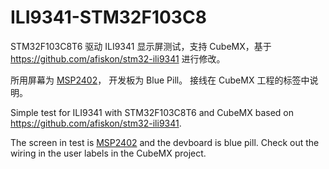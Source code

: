 # ILI9341-STM32F103C8

STM32F103C8T6 驱动 ILI9341 显示屏测试，支持 CubeMX，基于 <https://github.com/afiskon/stm32-ili9341> 进行修改。

所用屏幕为 [MSP2402](http://www.lcdwiki.com/zh/2.4inch_SPI_Module_ILI9341_SKU:MSP2402)，
开发板为 Blue Pill。
接线在 CubeMX 工程的标签中说明。

Simple test for ILI9341 with STM32F103C8T6 and CubeMX based on <https://github.com/afiskon/stm32-ili9341>.

The screen in test is [MSP2402](http://www.lcdwiki.com/zh/2.4inch_SPI_Module_ILI9341_SKU:MSP2402) and the devboard is blue pill. 
Check out the wiring in the user labels in the CubeMX project.